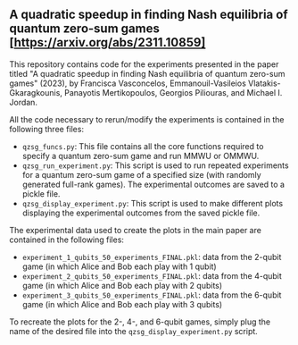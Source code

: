 ## A quadratic speedup in finding Nash equilibria of quantum zero-sum games [https://arxiv.org/abs/2311.10859]
This repository contains code for the experiments presented in the paper titled "A quadratic speedup in finding Nash equilibria of quantum zero-sum games" (2023), by Francisca Vasconcelos, Emmanouil-Vasileios Vlatakis-Gkaragkounis, Panayotis Mertikopoulos, Georgios Piliouras, and Michael I. Jordan.

All the code necessary to rerun/modify the experiments is contained in the following three files:
-  `qzsg_funcs.py`: This file contains all the core functions required to specify a quantum zero-sum game and run MMWU or OMMWU.
- `qzsg_run_experiment.py`: This script is used to run repeated experiments for a quantum zero-sum game of a specified size (with randomly generated full-rank games). The experimental outcomes are saved to a pickle file.
- `qzsg_display_experiment.py`: This script is used to make different plots displaying the experimental outcomes from the saved pickle file.

The experimental data used to create the plots in the main paper are contained in the following files:
- `experiment_1_qubits_50_experiments_FINAL.pkl`: data from the 2-qubit game (in which Alice and Bob each play with 1 qubit)
- `experiment_2_qubits_50_experiments_FINAL.pkl`: data from the 4-qubit game (in which Alice and Bob each play with 2 qubits)
- `experiment_3_qubits_50_experiments_FINAL.pkl`: data from the 6-qubit game (in which Alice and Bob each play with 3 qubits)

To recreate the plots for the 2-, 4-, and 6-qubit games, simply plug the name of the desired file into the `qzsg_display_experiment.py` script.

